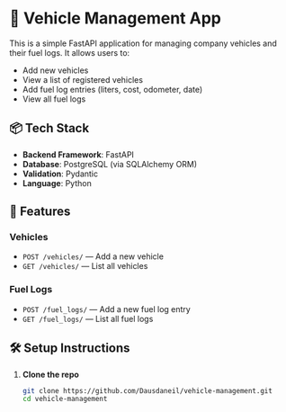 # 🚗 Vehicle Management App

This is a simple FastAPI application for managing company vehicles and their fuel logs. It allows users to:

- Add new vehicles
- View a list of registered vehicles
- Add fuel log entries (liters, cost, odometer, date)
- View all fuel logs

## 📦 Tech Stack

- **Backend Framework**: FastAPI
- **Database**: PostgreSQL (via SQLAlchemy ORM)
- **Validation**: Pydantic
- **Language**: Python

## 📂 Features

### Vehicles
- `POST /vehicles/` — Add a new vehicle
- `GET /vehicles/` — List all vehicles

### Fuel Logs
- `POST /fuel_logs/` — Add a new fuel log entry
- `GET /fuel_logs/` — List all fuel logs

## 🛠️ Setup Instructions

1. **Clone the repo**

   ```bash
   git clone https://github.com/Dausdaneil/vehicle-management.git
   cd vehicle-management
